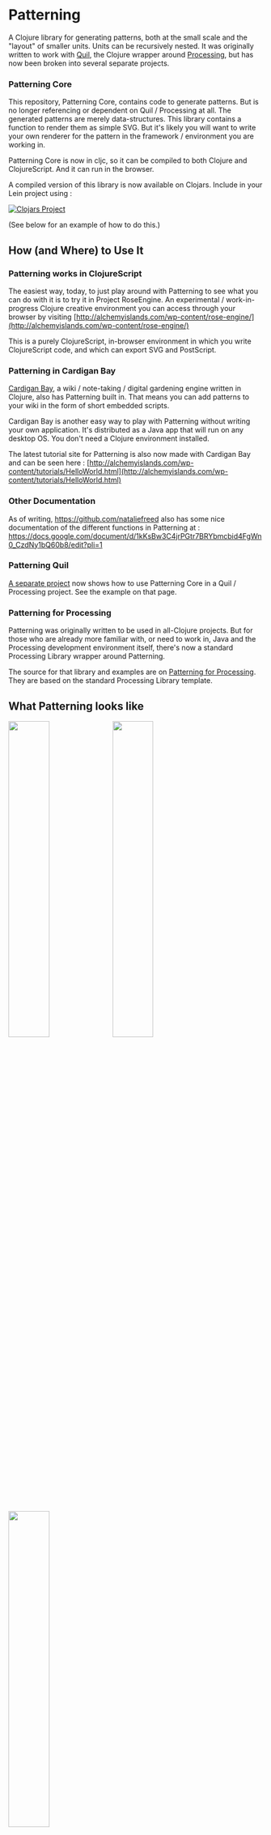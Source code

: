 # Patterning

A Clojure library for generating patterns, both at the small scale and the "layout" of smaller units. Units can be recursively nested. It was originally written to work with [Quil](https://github.com/quil/quil), the Clojure wrapper around [Processing](https://processing.org/), but has now been broken into several separate projects.

### Patterning Core

This repository, Patterning Core, contains code to generate patterns. But is no longer referencing or dependent on Quil / Processing at all. The generated patterns are merely data-structures. This library contains a function to render them as simple SVG. But it's likely you will want to write your own renderer for the pattern in the framework / environment you are working in.

Patterning Core is now in cljc, so it can be compiled to both Clojure and ClojureScript. And it can run in the browser.

A compiled version of this library is now available on Clojars. Include in your Lein project using :

[![Clojars Project](http://clojars.org/com.alchemyislands/patterning/latest-version.svg)](http://clojars.org/com.alchemyislands/patterning)

(See below for an example of how to do this.)

## How (and Where) to Use It

### Patterning works in ClojureScript

The easiest way, today, to just play around with Patterning to see what you can do with it is to try it in Project RoseEngine. An experimental / work-in-progress Clojure creative environment you can access through your browser by visiting [http://alchemyislands.com/wp-content/rose-engine/](http://alchemyislands.com/wp-content/rose-engine/)

This is a purely ClojureScript, in-browser environment in which you write ClojureScript code, and which can export SVG and PostScript.

### Patterning in Cardigan Bay

[Cardigan Bay](https://github.com/interstar/cardigan-bay), a wiki / note-taking / digital gardening engine written in Clojure, also has Patterning built in. That means you can add patterns to your wiki in the form of short embedded scripts.

Cardigan Bay is another easy way to play with Patterning without writing your own application. It's distributed as a Java app that will run on any desktop OS. You don't need a Clojure environment installed. 

The latest tutorial site for Patterning is also now made with Cardigan Bay and can be seen here : [http://alchemyislands.com/wp-content/tutorials/HelloWorld.html](http://alchemyislands.com/wp-content/tutorials/HelloWorld.html)

### Other Documentation

As of writing, https://github.com/nataliefreed also has some nice documentation of the different functions in Patterning at : https://docs.google.com/document/d/1kKsBw3C4jrPGtr7BRYbmcbid4FgWn0_CzdNy1bQ60b8/edit?pli=1

### Patterning Quil 

[A separate project](https://github.com/interstar/Patterning-Quil) now shows how to use Patterning Core in a Quil / Processing project. See the example on that page.

### Patterning for Processing

Patterning was originally written to be used in all-Clojure projects. But for those who are already more familiar with, or need to work in, Java and the Processing development environment itself, there's now a standard Processing Library wrapper around Patterning.

The source for that library and examples are on [Patterning for Processing](https://github.com/interstar/Patterning-for-Processing). They are based on the standard Processing Library template.

## What Patterning looks like 

<img src="https://blog.alchemyislands.com/wp-content/uploads/2024/07/p3.png" width="40%"/>

<img src="https://blog.alchemyislands.com/wp-content/uploads/2024/07/a26.png" width="40%"/>

<img src="https://blog.alchemyislands.com/wp-content/uploads/2024/07/lsys.png" width="40%"/>
 
See more examples in the [Patterning Tutorial](http://alchemyislands.com/wp-content/tutorials/More%20Examples.html)

## Quick Start

    git clone https://github.com/interstar/Patterning-Core.git Patterning
    cd Patterning
    mkdir outs
    lein run
    
You should see that Patterning has produced several example patterns in the outs directory.
    
Check the src/clj/core.clj for code that made these patterns.


# DEPRECATED 

[Older Patterning repo](https://github.com/interstar/patterning).


## License

Copyright © 2014-2024 Phil Jones

Distributed under the [Gnu Lesser General Public License](https://www.gnu.org/licenses/lgpl.html) 
either version 3.0 or (at your option) any later version.
